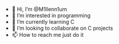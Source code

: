 - 👋 Hi, I’m @M1llenn1um
- 👀 I’m interested in programming
- 🌱 I’m currently learning C
- 💞️ I’m looking to collaborate on C projects
- 📫 How to reach me just do it

<!---
M1llenn1um/M1llenn1um is a ✨ special ✨ repository because its `README.md` (this file) appears on your GitHub profile.
You can click the Preview link to take a look at your changes.
--->
